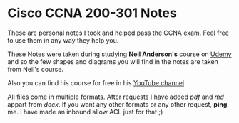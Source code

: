 # Cisco CCNA 200-301 Notes

These are personal notes I took and helped pass the CCNA exam. 
Feel free to use them in any way they help you.

These Notes were taken during studying **Neil Anderson's** course on [Udemy](https://www.udemy.com/course/ccna-complete/) and so the few shapes and diagrams you will find in the notes are taken from Neil's course.

Also you can find his course for free in his [YouTube channel](https://www.youtube.com/playlist?list=PLoL3y5BaIvw2heBYZd0MSUDsDtZRmbKJa)

All files come in multiple formats. After requests I have added *pdf* and *md* appart from *docx*. If you want any other formats or any other request, **ping** me. I have made an inbound allow ACL just for that ;)

